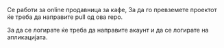Се работи за online продавница за кафе,
За да го превземете проектот ќе треба да направите pull од ова repo.

За да се логирате ќе треба да направите акаунт и да се логирате на апликацијата. 
